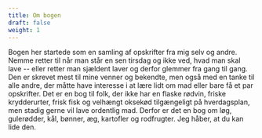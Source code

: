 ```yaml
---
title: Om bogen
draft: false
weight: 1
---
```

Bogen her startede som en samling af opskrifter fra mig selv og andre.
Nemme retter til når man står en sen tirsdag og ikke ved, hvad man skal
lave -- eller retter man sjældent laver og derfor glemmer fra gang til
gang.
Den er skrevet mest til mine venner og bekendte, men også med en tanke
til alle andre, der måtte have interesse i at lære lidt om mad eller
bare få et par opskrifter. Det er en bog til folk, der ikke har en
flaske rødvin, friske krydderurter, frisk fisk og velhængt oksekød
tilgængeligt på hverdagsplan, men stadig gerne vil lave ordentlig mad.
Derfor er det en bog om løg, gulerødder, kål, bønner, æg, kartofler og
rodfrugter.
Jeg håber, at du kan lide den.
